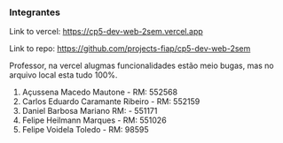 ### Integrantes

Link to vercel: https://cp5-dev-web-2sem.vercel.app

Link to repo: https://github.com/projects-fiap/cp5-dev-web-2sem

Professor, na vercel alugmas funcionalidades estão meio bugas, mas no arquivo local esta tudo 100%.

1. Açussena Macedo Mautone - RM: 552568
2. Carlos Eduardo Caramante Ribeiro - RM: 552159
3. Daniel Barbosa Mariano RM: - 551171
4. Felipe Heilmann Marques - RM: 551026
5. Felipe Voidela Toledo - RM: 98595
